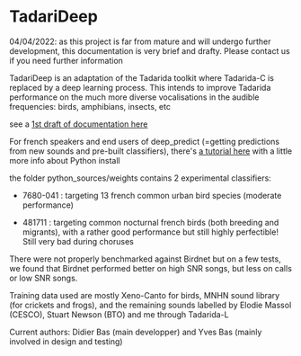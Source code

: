 # TadariDeep
 
 
04/04/2022: as this project is far from mature and will undergo further development, this documentation is very brief and drafty. Please contact us if you need further information

TadariDeep is an adaptation of the Tadarida toolkit where Tadarida-C is replaced by a deep learning process. This intends to improve Tadarida performance on the much more diverse vocalisations in the audible frequencies: birds, amphibians, insects, etc
 
 see a [1st draft of documentation here](https://docs.google.com/document/d/1IPfZtVYpi79kIjWRiagPAldr2eaenAE7EPsy6Zwp3Nw/edit?usp=sharing) 
 
For french speakers and end users of deep_predict (=getting predictions from new sounds and pre-built classifiers), there's [a tutorial here](https://docs.google.com/document/d/18JeXMPpvNKSvAsbN7jZJLUDto0TKTYmlVDxGnXkRKg8/edit?usp=sharing) with a little more info about Python install

the folder python_sources/weights contains 2 experimental classifiers:

- 7680-041 : targeting 13 french common urban bird species (moderate performance)

- 481711 : targeting common nocturnal french birds (both breeding and migrants), with a rather good performance but still highly perfectible! Still very bad during choruses

There were not properly benchmarked against Birdnet but on a few tests, we found that Birdnet performed better on high SNR songs, but less on calls or low SNR songs.

Training data used are mostly Xeno-Canto for birds, MNHN sound library (for crickets and frogs), and the remaining sounds labelled by Elodie Massol (CESCO), Stuart Newson (BTO) and me through Tadarida-L

Current authors: Didier Bas (main developper) and Yves Bas (mainly involved in design and testing)

